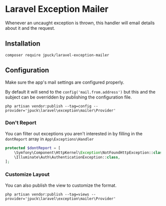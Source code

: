 # Laravel Exception Mailer

Whenever an uncaught exception is thrown,
this handler will email details about it and the request.

## Installation

    composer require jpuck/laravel-exception-mailer

## Configuration

Make sure the app's mail settings are configured properly.

By default it will send to the `config('mail.from.address')`
but this and the subject can be overridden by publishing the configuration file.

    php artisan vendor:publish --tag=config --provider='jpuck\laravel\exception\mailer\Provider'

### Don't Report

You can filter out exceptions you aren't interested in by filling in the
`dontReport` array in `App\Exceptions\Handler`

```php
protected $dontReport = [
    \Symfony\Component\HttpKernel\Exception\NotFoundHttpException::class,
    \Illuminate\Auth\AuthenticationException::class,
];
```

### Customize Layout

You can also publish the view to customize the format.

    php artisan vendor:publish --tag=views --provider='jpuck\laravel\exception\mailer\Provider'
